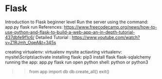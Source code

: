# Flask
Introduction to Flask beginner level
Run the server using the command: app.py flask run
References: https://www.freecodecamp.org/news/how-to-use-python-and-flask-to-build-a-web-app-an-in-depth-tutorial-437dbfe9f1c6/
Detailed Tutorial : https://www.youtube.com/watch?v=Z1RJmh_OqeA&t=345s

creating virtualenv: virtualenv mysite
actiavting virtualenv: mysite\Scripts\activate
installing flask: pip3 install flask flask-sqlalchemy
running the app: app.py flask run
open python shell: python or python3
>> from app import db
>> db.create_all()
>> exit()
